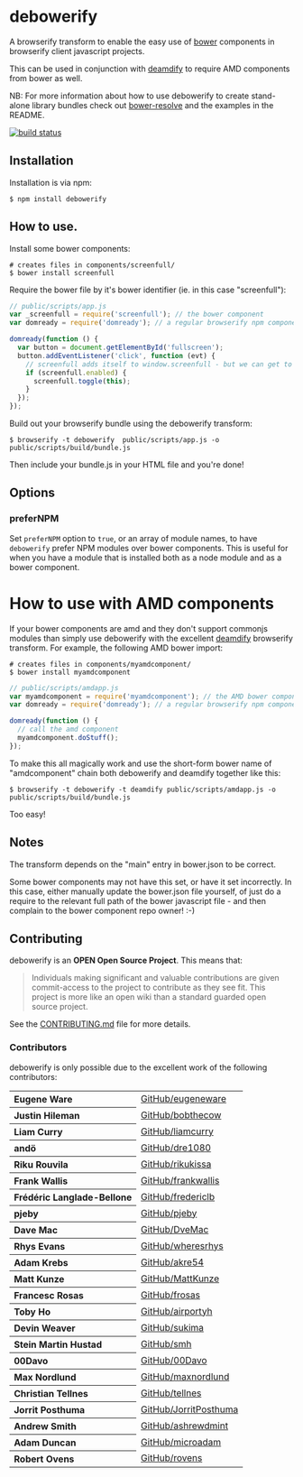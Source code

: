 # debowerify

A browserify transform to enable the easy use of [bower](https://bower.io) components in browserify client javascript projects.

This can be used in conjunction with [deamdify](https://github.com/jaredhanson/deamdify) to require AMD components from bower as well.

NB: For more information about how to use debowerify to create stand-alone library bundles
check out [bower-resolve](https://github.com/eugeneware/bower-resolve) and the 
examples in the README.

[![build status](https://secure.travis-ci.org/eugeneware/debowerify.png)](http://travis-ci.org/eugeneware/debowerify)

## Installation

Installation is via npm:

```
$ npm install debowerify
```

## How to use.

Install some bower components:

```
# creates files in components/screenfull/
$ bower install screenfull
```

Require the bower file by it's bower identifier (ie. in this case "screenfull"):

``` js
// public/scripts/app.js
var _screenfull = require('screenfull'); // the bower component
var domready = require('domready'); // a regular browserify npm component

domready(function () {
  var button = document.getElementById('fullscreen');
  button.addEventListener('click', function (evt) {
    // screenfull adds itself to window.screenfull - but we can get to it
    if (screenfull.enabled) {
      screenfull.toggle(this);
    }
  });
});
```

Build out your browserify bundle using the debowerify transform:

```
$ browserify -t debowerify  public/scripts/app.js -o public/scripts/build/bundle.js
```

Then include your bundle.js in your HTML file and you're done!

## Options

### preferNPM

Set `preferNPM` option to `true`, or an array of module names, to have `debowerify` prefer NPM modules over bower components. This is useful for when you have a module that is installed both as a node module and as a bower component.

# How to use with AMD components

If your bower components are amd and they don't support commonjs modules than simply use debowerify with the excellent [deamdify](https://github.com/jaredhanson/deamdify) browserify transform. For example, the following AMD bower import:

```
# creates files in components/myamdcomponent/
$ bower install myamdcomponent
```

``` js
// public/scripts/amdapp.js
var myamdcomponent = require('myamdcomponent'); // the AMD bower component
var domready = require('domready'); // a regular browserify npm component

domready(function () {
  // call the amd component
  myamdcomponent.doStuff();
});
```

To make this all magically work and use the short-form bower name of "amdcomponent" chain both debowerify and deamdify together like this:

```
$ browserify -t debowerify -t deamdify public/scripts/amdapp.js -o public/scripts/build/bundle.js
```

Too easy!

## Notes

The transform depends on the "main" entry in bower.json to be correct.

Some bower components may not have this set, or have it set incorrectly. In this case, either manually update the bower.json file yourself, of just do a require to the relevant full path of the bower javascript file - and then complain to the bower component repo owner! :-)

## Contributing

debowerify is an **OPEN Open Source Project**. This means that:

> Individuals making significant and valuable contributions are given commit-access to the project to contribute as they see fit. This project is more like an open wiki than a standard guarded open source project.

See the [CONTRIBUTING.md](https://github.com/eugeneware/debowerify/blob/master/CONTRIBUTING.md) file for more details.

### Contributors

debowerify is only possible due to the excellent work of the following contributors:

<table><tbody>
<tr><th align="left">Eugene Ware</th><td><a href="https://github.com/eugeneware">GitHub/eugeneware</a></td></tr>
<tr><th align="left">Justin Hileman</th><td><a href="https://github.com/bobthecow">GitHub/bobthecow</a></td></tr>
<tr><th align="left">Liam Curry</th><td><a href="https://github.com/liamcurry">GitHub/liamcurry</a></td></tr>
<tr><th align="left">andö</th><td><a href="https://github.com/dre1080">GitHub/dre1080</a></td></tr>
<tr><th align="left">Riku Rouvila</th><td><a href="https://github.com/rikukissa">GitHub/rikukissa</a></td></tr>
<tr><th align="left">Frank Wallis</th><td><a href="https://github.com/frankwallis">GitHub/frankwallis</a></td></tr>
<tr><th align="left">Frédéric Langlade-Bellone</th><td><a href="https://github.com/fredericlb">GitHub/fredericlb</a></td></tr>
<tr><th align="left">pjeby</th><td><a href="https://github.com/pjeby">GitHub/pjeby</a></td></tr>
<tr><th align="left">Dave Mac</th><td><a href="https://github.com/DveMac">GitHub/DveMac</a></td></tr>
<tr><th align="left">Rhys Evans</th><td><a href="https://github.com/wheresrhys">GitHub/wheresrhys</a></td></tr>
<tr><th align="left">Adam Krebs</th><td><a href="https://github.com/akre54">GitHub/akre54</a></td></tr>
<tr><th align="left">Matt Kunze</th><td><a href="https://github.com/MattKunze">GitHub/MattKunze</a></td></tr>
<tr><th align="left">Francesc Rosas</th><td><a href="https://github.com/frosas">GitHub/frosas</a></td></tr>
<tr><th align="left">Toby Ho</th><td><a href="https://github.com/airportyh">GitHub/airportyh</a></td></tr>
<tr><th align="left">Devin Weaver</th><td><a href="https://github.com/sukima">GitHub/sukima</a></td></tr>
<tr><th align="left">Stein Martin Hustad</th><td><a href="https://github.com/smh">GitHub/smh</a></td></tr>
<tr><th align="left">00Davo</th><td><a href="https://github.com/00Davo">GitHub/00Davo</a></td></tr>
<tr><th align="left">Max Nordlund</th><td><a href="https://github.com/maxnordlund">GitHub/maxnordlund</a></td></tr>
<tr><th align="left">Christian Tellnes</th><td><a href="https://github.com/tellnes">GitHub/tellnes</a></td></tr>
<tr><th align="left">Jorrit Posthuma</th><td><a href="https://github.com/JorritPosthuma">GitHub/JorritPosthuma</a></td></tr>
<tr><th align="left">Andrew Smith</th><td><a href="https://github.com/ashrewdmint">GitHub/ashrewdmint</a></td></tr>
<tr><th align="left">Adam Duncan</th><td><a href="https://github.com/microadam">GitHub/microadam</a></td></tr>
<tr><th align="left">Robert Ovens</th><td><a href="https://github.com/rovens">GitHub/rovens</a></td></tr>
</tbody></table>
